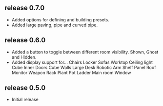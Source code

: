 release 0.7.0
-------------
* Added options for defining and building presets.
* Added large paving, pipe and curved pipe.

release 0.6.0
-------------

* Added a button to toggle between different room visibility. Shown, Ghost and Hidden.
* Added display support for...
    Chairs
    Locker
    Sofas
    Worktop
    Ceiling light
    Cube Inner Doors
    Cube Walls
    Large Desk
    Robotic Arm
    Shelf Panel
    Roof Monitor
    Weapon Rack
    Plant Pot
    Ladder
    Main room Window

release 0.5.0
-------------

* Initial release